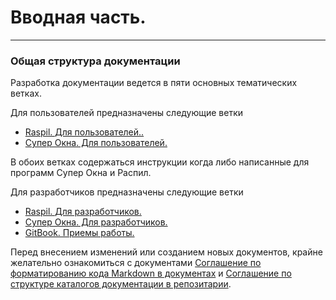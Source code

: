 # Вводная часть.

---

### Общая структура документации

Разработка документации ведется в пяти основных тематических ветках. 

Для пользователей предназначены следующие ветки
* [Raspil. Для пользователей..](raspil/raspil_used.md)
* [Супер Окна. Для пользователей.](sw/sw_used.md)

В обоих ветках содержаться инструкции когда либо написанные для программ Супер Окна и Распил. 

Для разработчиков предназначены следующие ветки
* [Raspil. Для разработчиков.](raspil/raspil_dev.md)
* [Cупер Окна. Для разработчиков.](sw/sw_dev.md)
* [GitBook. Приемы работы.](gitbook/README.md)
  
Перед внесением изменений или созданием новых документов, крайне желательно ознакомиться с документами
[Соглашение по форматированию кода Markdown в документах](gitbook/format_code_in_docs.md) и 
[Соглашение по структуре каталогов документации в репозитарии](gitbook/catalog_structure.md).